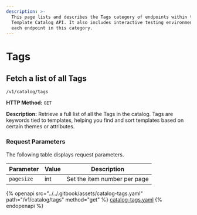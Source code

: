 ```yaml
---
description: >-
  This page lists and describes the Tags category of endpoints within the
  Template Catalog API. It also includes interactive testing environments for
  each endpoint in this category.
---
```


# Tags

## Fetch a list of all Tags

`/v1/catalog/tags`

**HTTP Method:** `GET`

**Description:** Retrieve a full list of all the Tags in the catalog. Tags are keywords tied to templates, helping you find and sort templates based on certain themes or attributes.

### Request Parameters

The following table displays request parameters.

| Parameter  | Value | Description                  |
| ---------- | ----- | ---------------------------- |
| `pagesize` | int   | Set the item number per page |

{% openapi src="../../.gitbook/assets/catalog-tags.yaml" path="/v1/catalog/tags" method="get" %}
[catalog-tags.yaml](../../.gitbook/assets/catalog-tags.yaml)
{% endopenapi %}
